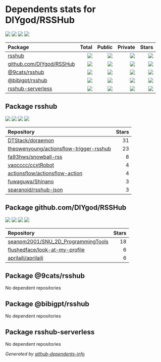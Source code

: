 # Dependents stats for DIYgod/RSSHub

[![](https://img.shields.io/static/v1?label=Used%20by&message=10&color=informational&logo=slickpic)](https://github.com/DIYgod/RSSHub/network/dependents)
[![](https://img.shields.io/static/v1?label=Used%20by%20(public)&message=10&color=informational&logo=slickpic)](https://github.com/DIYgod/RSSHub/network/dependents)
[![](https://img.shields.io/static/v1?label=Used%20by%20(private)&message=-10&color=informational&logo=slickpic)](https://github.com/DIYgod/RSSHub/network/dependents)
[![](https://img.shields.io/static/v1?label=Used%20by%20(stars)&message=88&color=informational&logo=slickpic)](https://github.com/DIYgod/RSSHub/network/dependents)

| Package    | Total  | Public | Private | Stars |
| :--------  | -----: | -----: | -----:  | ----: |
| [rsshub](#package-rsshub)    | [![](https://img.shields.io/static/v1?label=Used%20by&message=7&color=informational&logo=slickpic)](https://github.com/DIYgod/RSSHub/network/dependents?package_id=UGFja2FnZS01ODkyODU3Njg%3D)  | [![](https://img.shields.io/static/v1?label=Used%20by%20(public)&message=7&color=informational&logo=slickpic)](https://github.com/DIYgod/RSSHub/network/dependents?package_id=UGFja2FnZS01ODkyODU3Njg%3D) | [![](https://img.shields.io/static/v1?label=Used%20by%20(private)&message=-7&color=informational&logo=slickpic)](https://github.com/DIYgod/RSSHub/network/dependents?package_id=UGFja2FnZS01ODkyODU3Njg%3D) | [![](https://img.shields.io/static/v1?label=Used%20by%20(stars)&message=58&color=informational&logo=slickpic)](https://github.com/DIYgod/RSSHub/network/dependents?package_id=UGFja2FnZS01ODkyODU3Njg%3D) |
| [github.com/DIYgod/RSSHub](#package-github.comDIYgodRSSHub)    | [![](https://img.shields.io/static/v1?label=Used%20by&message=3&color=informational&logo=slickpic)](https://github.com/DIYgod/RSSHub/network/dependents?package_id=UGFja2FnZS0zNjUxNzAwNzcx)  | [![](https://img.shields.io/static/v1?label=Used%20by%20(public)&message=3&color=informational&logo=slickpic)](https://github.com/DIYgod/RSSHub/network/dependents?package_id=UGFja2FnZS0zNjUxNzAwNzcx) | [![](https://img.shields.io/static/v1?label=Used%20by%20(private)&message=-3&color=informational&logo=slickpic)](https://github.com/DIYgod/RSSHub/network/dependents?package_id=UGFja2FnZS0zNjUxNzAwNzcx) | [![](https://img.shields.io/static/v1?label=Used%20by%20(stars)&message=30&color=informational&logo=slickpic)](https://github.com/DIYgod/RSSHub/network/dependents?package_id=UGFja2FnZS0zNjUxNzAwNzcx) |
| [@9cats/rsshub](#package-9catsrsshub)    | [![](https://img.shields.io/static/v1?label=Used%20by&message=0&color=informational&logo=slickpic)](https://github.com/DIYgod/RSSHub/network/dependents?package_id=UGFja2FnZS0zNDcyOTQzNTky)  | [![](https://img.shields.io/static/v1?label=Used%20by%20(public)&message=0&color=informational&logo=slickpic)](https://github.com/DIYgod/RSSHub/network/dependents?package_id=UGFja2FnZS0zNDcyOTQzNTky) | [![](https://img.shields.io/static/v1?label=Used%20by%20(private)&message=0&color=informational&logo=slickpic)](https://github.com/DIYgod/RSSHub/network/dependents?package_id=UGFja2FnZS0zNDcyOTQzNTky) | [![](https://img.shields.io/static/v1?label=Used%20by%20(stars)&message=0&color=informational&logo=slickpic)](https://github.com/DIYgod/RSSHub/network/dependents?package_id=UGFja2FnZS0zNDcyOTQzNTky) |
| [@bibigpt/rsshub](#package-bibigptrsshub)    | [![](https://img.shields.io/static/v1?label=Used%20by&message=0&color=informational&logo=slickpic)](https://github.com/DIYgod/RSSHub/network/dependents?package_id=UGFja2FnZS00MTA4NTg3OTQ2)  | [![](https://img.shields.io/static/v1?label=Used%20by%20(public)&message=0&color=informational&logo=slickpic)](https://github.com/DIYgod/RSSHub/network/dependents?package_id=UGFja2FnZS00MTA4NTg3OTQ2) | [![](https://img.shields.io/static/v1?label=Used%20by%20(private)&message=0&color=informational&logo=slickpic)](https://github.com/DIYgod/RSSHub/network/dependents?package_id=UGFja2FnZS00MTA4NTg3OTQ2) | [![](https://img.shields.io/static/v1?label=Used%20by%20(stars)&message=0&color=informational&logo=slickpic)](https://github.com/DIYgod/RSSHub/network/dependents?package_id=UGFja2FnZS00MTA4NTg3OTQ2) |
| [rsshub-serverless](#package-rsshub-serverless)    | [![](https://img.shields.io/static/v1?label=Used%20by&message=0&color=informational&logo=slickpic)](https://github.com/DIYgod/RSSHub/network/dependents?package_id=UGFja2FnZS0yMDAxMjc2MDI2)  | [![](https://img.shields.io/static/v1?label=Used%20by%20(public)&message=0&color=informational&logo=slickpic)](https://github.com/DIYgod/RSSHub/network/dependents?package_id=UGFja2FnZS0yMDAxMjc2MDI2) | [![](https://img.shields.io/static/v1?label=Used%20by%20(private)&message=0&color=informational&logo=slickpic)](https://github.com/DIYgod/RSSHub/network/dependents?package_id=UGFja2FnZS0yMDAxMjc2MDI2) | [![](https://img.shields.io/static/v1?label=Used%20by%20(stars)&message=0&color=informational&logo=slickpic)](https://github.com/DIYgod/RSSHub/network/dependents?package_id=UGFja2FnZS0yMDAxMjc2MDI2) |

## Package rsshub

[![](https://img.shields.io/static/v1?label=Used%20by&message=7&color=informational&logo=slickpic)](https://github.com/DIYgod/RSSHub/network/dependents?package_id=UGFja2FnZS01ODkyODU3Njg%3D)
[![](https://img.shields.io/static/v1?label=Used%20by%20(public)&message=7&color=informational&logo=slickpic)](https://github.com/DIYgod/RSSHub/network/dependents?package_id=UGFja2FnZS01ODkyODU3Njg%3D)
[![](https://img.shields.io/static/v1?label=Used%20by%20(private)&message=-7&color=informational&logo=slickpic)](https://github.com/DIYgod/RSSHub/network/dependents?package_id=UGFja2FnZS01ODkyODU3Njg%3D)
[![](https://img.shields.io/static/v1?label=Used%20by%20(stars)&message=58&color=informational&logo=slickpic)](https://github.com/DIYgod/RSSHub/network/dependents?package_id=UGFja2FnZS01ODkyODU3Njg%3D)

| Repository | Stars  |
| :--------  | -----: |
|[DTStack/doraemon](https://github.com/DTStack/doraemon) | 31 |
|[theowenyoung/actionsflow-trigger-rsshub](https://github.com/theowenyoung/actionsflow-trigger-rsshub) | 23 |
|[fa93hws/snowball-rss](https://github.com/fa93hws/snowball-rss) | 8 |
|[yaocccc/ccxtRobot](https://github.com/yaocccc/ccxtRobot) | 4 |
|[actionsflow/actionsflow-action](https://github.com/actionsflow/actionsflow-action) | 4 |
|[fuwaguwa/Shinano](https://github.com/fuwaguwa/Shinano) | 3 |
|[sparanoid/rsshub-json](https://github.com/sparanoid/rsshub-json) | 3 |

## Package github.com/DIYgod/RSSHub

[![](https://img.shields.io/static/v1?label=Used%20by&message=3&color=informational&logo=slickpic)](https://github.com/DIYgod/RSSHub/network/dependents?package_id=UGFja2FnZS0zNjUxNzAwNzcx)
[![](https://img.shields.io/static/v1?label=Used%20by%20(public)&message=3&color=informational&logo=slickpic)](https://github.com/DIYgod/RSSHub/network/dependents?package_id=UGFja2FnZS0zNjUxNzAwNzcx)
[![](https://img.shields.io/static/v1?label=Used%20by%20(private)&message=-3&color=informational&logo=slickpic)](https://github.com/DIYgod/RSSHub/network/dependents?package_id=UGFja2FnZS0zNjUxNzAwNzcx)
[![](https://img.shields.io/static/v1?label=Used%20by%20(stars)&message=30&color=informational&logo=slickpic)](https://github.com/DIYgod/RSSHub/network/dependents?package_id=UGFja2FnZS0zNjUxNzAwNzcx)

| Repository | Stars  |
| :--------  | -----: |
|[seanpm2001/SNU_2D_ProgrammingTools](https://github.com/seanpm2001/SNU_2D_ProgrammingTools) | 18 |
|[flushedface/look-at-my-profile](https://github.com/flushedface/look-at-my-profile) | 6 |
|[aprilaili/aprilaili](https://github.com/aprilaili/aprilaili) | 6 |

## Package @9cats/rsshub

No dependent repositories

## Package @bibigpt/rsshub

No dependent repositories

## Package rsshub-serverless

No dependent repositories

_Generated by [github-dependents-info](https://github.com/nvuillam/github-dependents-info)_